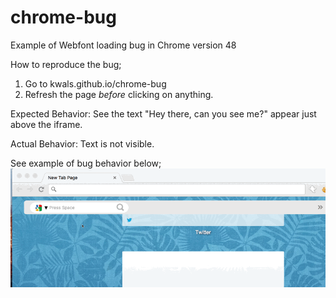 # chrome-bug
Example of Webfont loading bug in Chrome version 48

How to reproduce the bug;
1. Go to kwals.github.io/chrome-bug
2. Refresh the page _before_ clicking on anything.

Expected Behavior:
See the text "Hey there, can you see me?" appear just above the iframe.

Actual Behavior:
Text is not visible.

See example of bug behavior below;
![text does not load](/reproduce-bug.gif "How to Reproduce the Issue")
